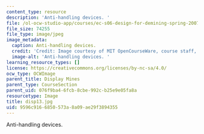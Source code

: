 ```yaml
---
content_type: resource
description: 'Anti-handling devices. '
file: /ol-ocw-studio-app/courses/ec-s06-design-for-demining-spring-2007/9596c9166850573a8a09ae29f3894355_disp13.jpg
file_size: 74255
file_type: image/jpeg
image_metadata:
  caption: Anti-handling devices.
  credit: 'Credit: Image courtesy of MIT OpenCourseWare, course staff, and students.'
  image-alt: 'Anti-handling devices. '
learning_resource_types: []
license: https://creativecommons.org/licenses/by-nc-sa/4.0/
ocw_type: OCWImage
parent_title: Display Mines
parent_type: CourseSection
parent_uid: 076f9ba4-6fcb-8cbe-992c-b25e9e05fa8a
resourcetype: Image
title: disp13.jpg
uid: 9596c916-6850-573a-8a09-ae29f3894355
---
```

Anti-handling devices. 